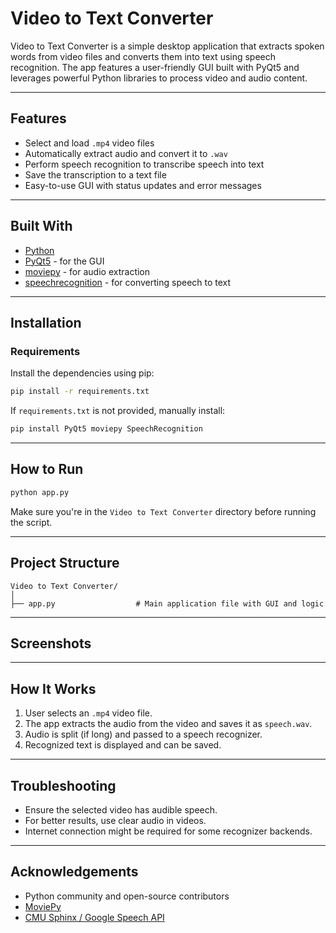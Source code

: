 
# Video to Text Converter

Video to Text Converter is a simple desktop application that extracts spoken words from video files and converts them into text using speech recognition. The app features a user-friendly GUI built with PyQt5 and leverages powerful Python libraries to process video and audio content.

---

## Features

- Select and load `.mp4` video files
- Automatically extract audio and convert it to `.wav`
- Perform speech recognition to transcribe speech into text
- Save the transcription to a text file
- Easy-to-use GUI with status updates and error messages

---

## Built With

- [Python](https://www.python.org/)
- [PyQt5](https://pypi.org/project/PyQt5/) - for the GUI
- [moviepy](https://pypi.org/project/moviepy/) - for audio extraction
- [speechrecognition](https://pypi.org/project/SpeechRecognition/) - for converting speech to text

---

## Installation

### Requirements

Install the dependencies using pip:

```bash
pip install -r requirements.txt
```

If `requirements.txt` is not provided, manually install:

```bash
pip install PyQt5 moviepy SpeechRecognition
```

---

## How to Run

```bash
python app.py
```

Make sure you're in the `Video to Text Converter` directory before running the script.

---

## Project Structure

```
Video to Text Converter/
│
├── app.py                  # Main application file with GUI and logic
```

---

## Screenshots


---

## How It Works

1. User selects an `.mp4` video file.
2. The app extracts the audio from the video and saves it as `speech.wav`.
3. Audio is split (if long) and passed to a speech recognizer.
4. Recognized text is displayed and can be saved.

---

## Troubleshooting

- Ensure the selected video has audible speech.
- For better results, use clear audio in videos.
- Internet connection might be required for some recognizer backends.

---

## Acknowledgements

- Python community and open-source contributors
- [MoviePy](https://zulko.github.io/moviepy/)
- [CMU Sphinx / Google Speech API](https://pypi.org/project/SpeechRecognition/)

